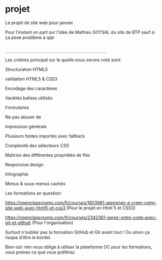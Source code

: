# projet
Le projet de site web pour janvier

Pour l'instant on part sur l'idée de Mathieu SOYSAL du site de BTP sauf si ça pose problème à qqn

                                      ______________________________________________
Les critères principal sur le quelle nous serons noté sont:

Structuration HTML5

validation HTML5 & CSS3

Encodage des caractères

Variétés balises utilisés

Formulaires

Ne pas abuser de <br>

Impression générale

Plusieurs fontes importés avec fallback

Complexité des sélecteurs CSS

Maitrise des différentes propriétés de flex

Responsive design

Infographie

Menus & sous-menus cachés

Les formations en question:

https://openclassrooms.com/fr/courses/1603881-apprenez-a-creer-votre-site-web-avec-html5-et-css3 (Pour le projet en Html 5 et CSS3)

https://openclassrooms.com/fr/courses/2342361-gerez-votre-code-avec-git-et-github (Pour l'organisation)

Surtout n'oublier pas la formation GitHub et Git avant tout !
Ou sinon ça risque d'être le bordel.

Bien-sûr rien vous oblige à utiliser la plateforme OC pour les formations, vous prenez ce que vous préférez.
